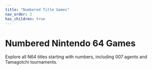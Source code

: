 ```yaml
---
title: "Numbered Title Games"
nav_order: 3
has_children: true
---
```


# Numbered Nintendo 64 Games

Explore all N64 titles starting with numbers, including 007 agents and Tamagotchi tournaments.


